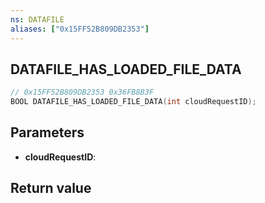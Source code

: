 ```yaml
---
ns: DATAFILE
aliases: ["0x15FF52B809DB2353"]
---
```

## DATAFILE_HAS_LOADED_FILE_DATA

```c
// 0x15FF52B809DB2353 0x36FB8B3F
BOOL DATAFILE_HAS_LOADED_FILE_DATA(int cloudRequestID);
```

## Parameters
* **cloudRequestID**: 

## Return value
